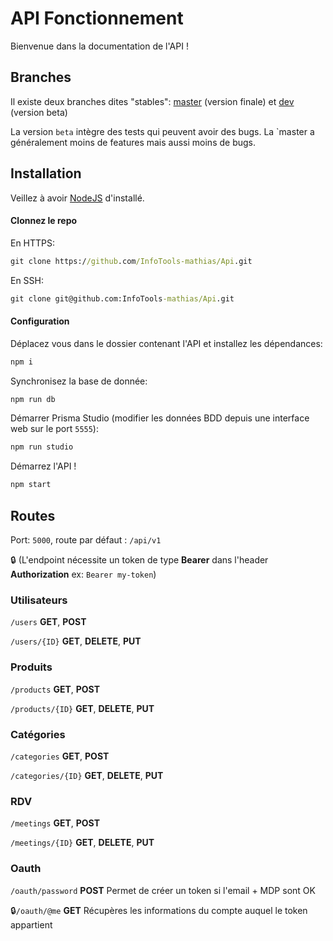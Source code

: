 # API Fonctionnement
Bienvenue dans la documentation de l'API !

## Branches
Il existe deux branches dites "stables": [master](https://github.com/InfoTools-mathias/Api/tree/master) (version finale) et [dev](https://github.com/InfoTools-mathias/Api/tree/dev) (version beta)

La version `beta` intègre des tests qui peuvent avoir des bugs.
La `master a généralement moins de features mais aussi moins de bugs.

## Installation
Veillez à avoir [NodeJS](https://nodejs.org/en/) d'installé.

#### Clonnez le repo

En HTTPS:
```cmd
git clone https://github.com/InfoTools-mathias/Api.git
```

En SSH:
```cmd
git clone git@github.com:InfoTools-mathias/Api.git
```
#### Configuration

Déplacez vous dans le dossier contenant l'API et installez les dépendances:
```cmd
npm i
```

Synchronisez la base de donnée:
```cmd
npm run db
```

Démarrer Prisma Studio (modifier les données BDD depuis une interface web sur le port `5555`):
```cmd
npm run studio
```

Démarrez l'API !
```cmd
npm start
```

## Routes
Port: `5000`, route par défaut : `/api/v1`

🔒 (L'endpoint nécessite un token de type **Bearer** dans l'header **Authorization** ex: `Bearer my-token`)

### Utilisateurs

`/users` **GET**, **POST**

`/users/{ID}` **GET**, **DELETE**, **PUT**

### Produits

`/products` **GET**, **POST**

`/products/{ID}` **GET**, **DELETE**, **PUT**

### Catégories

`/categories` **GET**, **POST**

`/categories/{ID}` **GET**, **DELETE**, **PUT**


### RDV

`/meetings` **GET**, **POST**

`/meetings/{ID}` **GET**, **DELETE**, **PUT**

### Oauth

`/oauth/password` **POST** Permet de créer un token si l'email + MDP sont OK

🔒`/oauth/@me` **GET** Récupères les informations du compte auquel le token appartient

